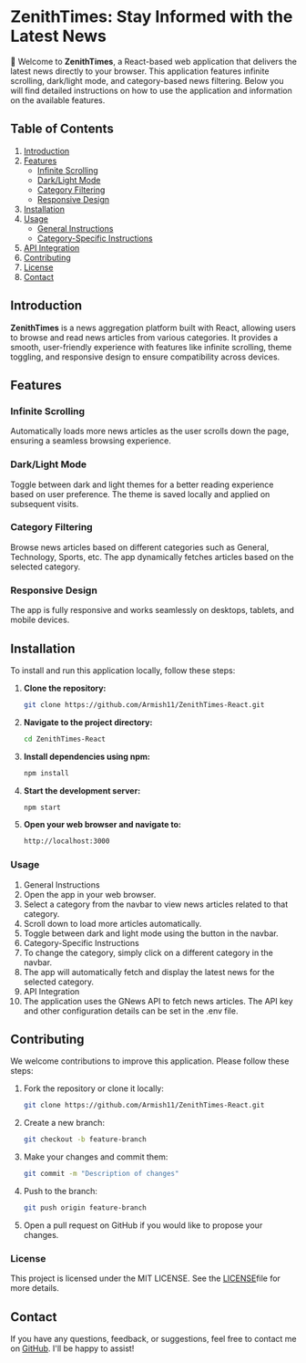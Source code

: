 # ZenithTimes: Stay Informed with the Latest News

📰 Welcome to **ZenithTimes**, a React-based web application that delivers the latest news directly to your browser. This application features infinite scrolling, dark/light mode, and category-based news filtering. Below you will find detailed instructions on how to use the application and information on the available features.

## Table of Contents

1. [Introduction](#introduction)
2. [Features](#features)
   - [Infinite Scrolling](#infinite-scrolling)
   - [Dark/Light Mode](#dark-light-mode)
   - [Category Filtering](#category-filtering)
   - [Responsive Design](#responsive-design)
3. [Installation](#installation)
4. [Usage](#usage)
   - [General Instructions](#general-instructions)
   - [Category-Specific Instructions](#category-specific-instructions)
5. [API Integration](#api-integration)
6. [Contributing](#contributing)
7. [License](#license)
8. [Contact](#contact)

## Introduction

**ZenithTimes** is a news aggregation platform built with React, allowing users to browse and read news articles from various categories. It provides a smooth, user-friendly experience with features like infinite scrolling, theme toggling, and responsive design to ensure compatibility across devices.

## Features

### Infinite Scrolling

Automatically loads more news articles as the user scrolls down the page, ensuring a seamless browsing experience.

### Dark/Light Mode

Toggle between dark and light themes for a better reading experience based on user preference. The theme is saved locally and applied on subsequent visits.

### Category Filtering

Browse news articles based on different categories such as General, Technology, Sports, etc. The app dynamically fetches articles based on the selected category.

### Responsive Design

The app is fully responsive and works seamlessly on desktops, tablets, and mobile devices.

## Installation

To install and run this application locally, follow these steps:

1. **Clone the repository:**

   ```bash
   git clone https://github.com/Armish11/ZenithTimes-React.git
   ```

2. **Navigate to the project directory:**
   ```bash
   cd ZenithTimes-React
   ```
3. **Install dependencies using npm:**
   ```bash
   npm install
   ```
4. **Start the development server:**
   ```bash
   npm start
   ```
5. **Open your web browser and navigate to:**
   ```bash
   http://localhost:3000
   ```
###   Usage
1. General Instructions
2. Open the app in your web browser.
3. Select a category from the navbar to view news articles related to that category.
4. Scroll down to load more articles automatically.
5. Toggle between dark and light mode using the button in the navbar.
6. Category-Specific Instructions
7. To change the category, simply click on a different category in the navbar.
8. The app will automatically fetch and display the latest news for the selected category.
9. API Integration
10. The application uses the GNews API to fetch news articles. The API key and other configuration details can be set in  the .env file.


## Contributing

We welcome contributions to improve this application. Please follow these steps:

1. Fork the repository or clone it locally:
   ```bash
   git clone https://github.com/Armish11/ZenithTimes-React.git
   ```
2. Create a new branch:
   ```bash
   git checkout -b feature-branch
   ```
3. Make your changes and commit them:
   ```bash
   git commit -m "Description of changes"
   ```
4. Push to the branch:
   ```bash
   git push origin feature-branch
   ```
5. Open a pull request on GitHub if you would like to propose your changes.


### License
This project is licensed under the MIT LICENSE. See the [LICENSE](./LICENSE)file for more details.

## Contact

If you have any questions, feedback, or suggestions, feel free to contact me on [GitHub](https://github.com/Armish11). I'll be happy to assist!



